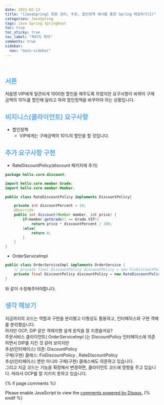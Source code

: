 ```yaml
---
date: 2022-02-13
title: "[JavaSpring] 회원 관리, 주문, 할인정책 예시를 통한 Spring 체험하기(2)"
categories: JavaSpring
tags: Java Spring Springboot
toc: true
toc_sticky: true
toc_label: "페이지 목차"
comments: true
sidebar:
  nav: "main-sidebar"
---
```


<br/>

## <span style="color:#58ACFA">서론</span>

처음엔 VIP에게 일관되게 1000원 할인을 해주도록 하였지만 요구사항이 바뀌어
구매 금액의 10%를 할인해 달라고 하여 할인정책을 바꾸어야 하는 상황입니다.

## <span style="color:#58ACFA">비지니스(클라이언트) 요구사항</span>

- 할인정책
  - VIP에게는 구매금액의 10%의 할인을 할 것입니다.

## <span style="color:#58ACFA">추가 요구사항 구현</span>

- RateDiscountPolicy(discount 패키지에 추가)

```java
package hello.core.discount;

import hello.core.member.Grade;
import hello.core.member.Member;

public class RateDiscountPolicy implements DiscountPolicy{

    private int discountPercent = 10;
    @Override
    public int discount(Member member, int price) {
        if(member.getGrade() == Grade.VIP){
            return price * discountPercent / 100;
        }else{
            return 0;
        }
    }
}
```

- OrderServiceImpl

```java
public class OrderServiceImpl implements OrderService {
    // private final DiscountPolicy discountPolicy = new FixDiscountPolicy();
    private final DiscountPolicy discountPolicy = new RateDiscountPolicy();
}
```

와 같이 수정해주어야합니다.

## <span style="color:#58ACFA">생각 해보기</span>

지금까지의 코드는 역할과 구현을 분리했고 다형성도 활용하고, 인터페이스와 구현 객체를 분리했습니다.  
하지만 OCP, DIP 같은 객체지향 설계 원칙을 잘 지켰을까요?  
주문서비스 클라이언트( OrderServiceImpl )는 DiscountPolicy 인터페이스에 의존하면서 DIP를 지킨 것 같아 보이지만  
추상(인터페이스) 의존: DiscountPolicy  
구체(구현) 클래스: FixDiscountPolicy , RateDiscountPolicy  
추상(인터페이스) 뿐만 아니라 구체(구현) 클래스에도 의존하고 있습니다.  
그리고 지금 코드는 기능을 확장해서 변경하면, 클라이언트 코드에 영향을 주고 있습니다. 따라서 OCP를 잘 지키지 못하고 있습니다.

{% if page.comments %}

<div id="disqus_thread"></div>
<script>
    /**
    *  RECOMMENDED CONFIGURATION VARIABLES: EDIT AND UNCOMMENT THE SECTION BELOW TO INSERT DYNAMIC VALUES FROM YOUR PLATFORM OR CMS.
    *  LEARN WHY DEFINING THESE VARIABLES IS IMPORTANT: https://disqus.com/admin/universalcode/#configuration-variables    */
    var disqus_config = function () {
        this.page.url = "{{ page.url | absolute_url }};";  // Replace PAGE_URL with your page's canonical URL variable
        this.page.identifier = "{{ page.id }}";; // Replace PAGE_IDENTIFIER with your page's unique identifier variable
    };
    (function() { // DON'T EDIT BELOW THIS LINE
        var d = document, s = d.createElement('script');
        s.src = 'https://lecocococo-blog.disqus.com/embed.js';
        s.setAttribute('data-timestamp', +new Date());
        (d.head || d.body).appendChild(s);
    })();

</script>
<noscript>Please enable JavaScript to view the <a href="https://disqus.com/?ref_noscript">comments powered by Disqus.</a></noscript>
{% endif %}
